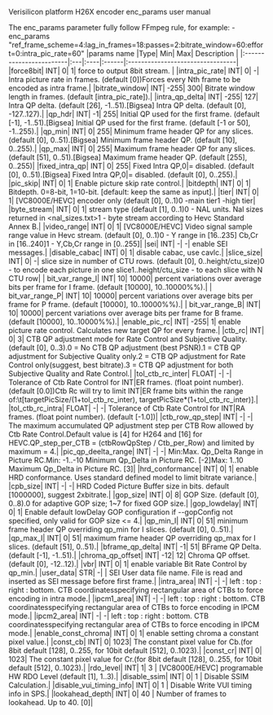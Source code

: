 Verisilicon platform H26X encoder enc_params user manual

The enc_params parameter fully follow FFmpeg rule, for example:
-enc_params "ref_frame_scheme=4:lag_in_frames=18:passes=2:bitrate_window=60:effort=0:intra_pic_rate=60"
|params name              |Type|  Min|    Max|  Description                     |
|:------------------------|:---|:----|:------|:---------------------------------|
|force8bit|                 INT|    0|      1|  force to output 8bit stream.    |
|intra_pic_rate|            INT|    0|      -|  Intra picture rate in frames. (default [0])Forces every Nth frame to be encoded as intra frame.|
|bitrate_window|            INT| -255|    300|  Bitrate window length in frames. (default [intra_pic_rate]).|
|intra_qp_delta|            INT| -255|    127|  Intra QP delta. (default [26], -1..51).[Bigsea] Intra QP delta. (default [0], -127..127).|
|qp_hdr|                    INT|   -1|    255|  Initial QP used for the first frame. (default [-1], -1..51).[Bigsea] Initial QP used for the first frame. (default [-1 or 50], -1..255).|
|qp_min|                    INT|    0|    255|  Minimum frame header QP for any slices. (default [0], 0..51).[Bigsea] Minimum frame header QP. (default [10], 0..255).|
|qp_max|                    INT|    0|    255|  Maximum frame header QP for any slices. (default [51], 0..51).[Bigsea] Maximum frame header QP. (default [255], 0..255)|
|fixed_intra_qp|            INT|    0|    255|  Fixed Intra QP,0|= disabled. (default [0], 0..51).[Bigsea] Fixed Intra QP,0|= disabled. (default [0], 0..255).|
|pic_skip|                  INT|    0|      1|  Enable picture skip rate control.|
|bitdepth|                  INT|    0|      1|  Bitdepth. 0=8-bit, 1=10-bit. [default: keep the same as input].|
|tier|                      INT|    0|      1|  [VC8000E/HEVC] encoder only (default [0], 0..1)0 -main tier1 -high tier|
|byte_stream|               INT|    0|      1|  stream type (default [1], 0..1)0 - NAL units. Nal sizes returned in <nal_sizes.txt>1 - byte stream according to Hevc Standard Annex B.|
|video_range|               INT|    0|      1|  [VC8000E/HEVC] Video signal sample range value in Hevc stream. (default [0], 0..1)0 - Y range in [16..235] Cb,Cr in [16..240]1 - Y,Cb,Cr range in [0..255]|
|sei|                       INT|    -|      -|  enable SEI messages.|
|disable_cabac|             INT|    0|      1|  disable cabac, use cavlc.|
|slice_size|                INT|    0|      -|  slice size in number of CTU rows. (default [0], 0..height/ctu_size)0 - to encode each picture in one slice1..height/ctu_size - to each slice with N CTU row|
| bit_var_range_I|          INT|    10| 10000|  percent variations over average bits per frame for I frame. (default [10000], 10..10000%%).|
| bit_var_range_P|          INT|    10| 10000|  percent variations over average bits per frame for P frame. (default [10000], 10..10000%%).|
| bit_var_range_B|          INT|    10| 10000|  percent variations over average bits per frame for B frame. (default [10000], 10..10000%%).|
|enable_pic_rc|             INT|  -255|     1|  enable picture rate control. Calculates new target QP for every frame.|
|ctb_rc|                    INT|    0|      3|  CTB QP adjustment mode for Rate Control and Subjective Quality. (default [0], 0..3).0 = No CTB QP adjustment (best PSNR).1 = CTB QP adjustment for Subjective Quality only.2 = CTB QP adjustment for Rate Control only(suggest, best bitrate).3 = CTB QP adjustment for both Subjective Quality and Rate Control.|
|tol_ctb_rc_inter|          FLOAT|  -|      -|  Tolerance of Ctb Rate Control for INT|ER frames. (float point number). (default [0.0])Ctb Rc will try to limit INT|ER frame bits within the range of:\t[targetPicSize/(1+tol_ctb_rc_inter), targetPicSize*(1+tol_ctb_rc_inter)].|
|tol_ctb_rc_intra|          FLOAT|  -|      -|  Tolerance of Ctb Rate Control for INT|RA frames. (float point number). (default [-1.0])|
|ctb_row_qp_step|           INT|    -|  -|      The maximum accumulated QP adjustment step per CTB Row allowed by Ctb Rate Control.Default value is [4] for H264 and [16] for HEVC.QP_step_per_CTB = (ctbRowQpStep / Ctb_per_Row) and limited by maximum = 4.|
|pic_qp_deelta_range|       INT|    -|      -|  Min:Max. Qp_Delta Range in Picture RC.Min: -1..-10 Minimum Qp_Delta in Picture RC. [-2]Max: 1..10 Maximum Qp_Delta in Picture RC. [3]|
|hrd_conformance|           INT|    0|      1|  enable HRD conformance. Uses standard defined model to limit bitrate variance.|
|cpb_size|                  INT|    -|      -|  HRD Coded Picture Buffer size in bits. default [1000000], suggest 2xbitrate.|
|gop_size|                  INT|    0|      8|  GOP Size. (default [0], 0..8).0 for adaptive GOP size; 1~7 for fixed GOP size.|
|gop_lowdelay|              INT|    0|      1|  Enable default lowDelay GOP configuration if --gopConfig not specified, only valid for GOP size <= 4.|
|qp_min_I|                  INT|    0|     51|  minimum frame header QP overriding qp_min for I slices. (default [0], 0..51).|
|qp_max_I|                  INT|    0|     51|  maximum frame header QP overriding qp_max for I slices. (default [51], 0..51).|
|bframe_qp_delta|           INT|    -1|    51|  BFrame QP Delta. (default [-1], -1..51).|
|chroma_qp_offset|          INT|    -12|   12|  Chroma QP offset. (default [0], -12..12).|
|vbr|                       INT|    0|      1|  enable variable Bit Rate Control by qp_min.|
|user_data|                 STR|    -|       |  SEI User data file name. File is read and inserted as SEI message before first frame.|
|intra_area|                INT|    -|      -|  left : top : right : bottom. CTB coordinatesspecifying rectangular area of CTBs to force encoding in intra mode.|
|ipcm1_area|                INT|    -|      -|  left : top : right : bottom. CTB coordinatesspecifying rectangular area of CTBs to force encoding in IPCM mode.|
|ipcm2_area|                INT|    -|      -|  left : top : right : bottom. CTB coordinatesspecifying rectangular area of CTBs to force encoding in IPCM mode.|
|enable_const_chroma|       INT|    0|      1|  enable setting chroma a constant pixel value.|
|const_cb|                  INT|    0|   1023|  The constant pixel value for Cb.(for 8bit default [128], 0..255, for 10bit default [512], 0..1023).|
|const_cr|                  INT|    0|   1023|  The constant pixel value for Cr.(for 8bit default [128], 0..255, for 10bit default [512], 0..1023).|
|rdo_level|                 INT|    1|     3 |  [VC8000E/HEVC] programable HW RDO Level (default [1], 1..3).|
|disable_ssim|              INT|    0|  1    |  Disable SSIM Calculation.|
|disable_vui_timing_info|   INT|    0|  1    |  Disable Write VUI timing info in SPS.|
|lookahead_depth|           INT|    0|  40   |  Number of frames to lookahead. Up to 40. [0]|

